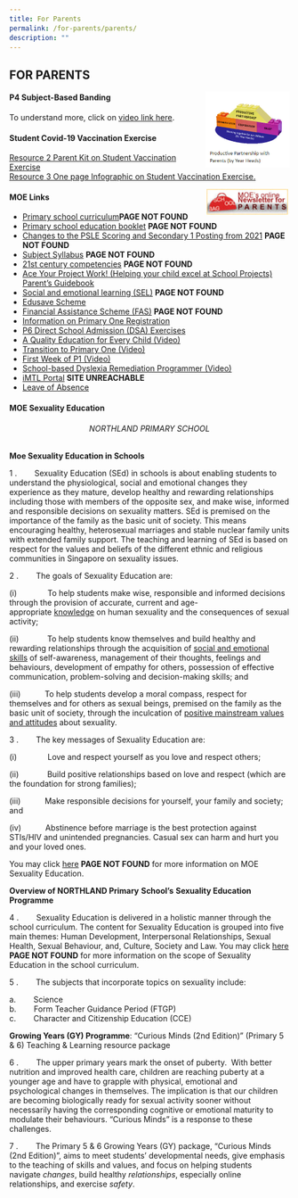```yaml
---
title: For Parents
permalink: /for-parents/parents/
description: ""
---
```

## FOR PARENTS

<p><a href="https://northlandpri-moe-edu-sg-admin.cwp.sg/for-parents/levels-p1-to-p6">
<img style="width:30%" align=right src="/images/forparent1.jpg">
</a></p>

#### P4 Subject-Based Banding

To understand more, click on [video link here](https://drive.google.com/file/d/1-4v6FA3cwfSGRnUHJ_g-ByBU9VQ4E2NV/view?ts=614aee0e).

#### Student Covid-19 Vaccination Exercise

[Resource 2 Parent Kit on Student Vaccination Exercise](/files/Resource%202%20Parent%20Kit%20on%20Student%20Vaccination%20Exercise.pdf)<br>
[Resource 3 One page Infographic on Student Vaccination Exercise.](/files/Resource%203%20One%20page%20Infographic%20on%20Student%20Vaccination%20Exercise.pdf)

<p><a href="https://www.schoolbag.sg/">
<img style="width:30%" align=right src="/images/moe.jpg">
</a></p>

#### MOE Links

*   [Primary school curriculum](https://www.moe.gov.sg/education/primary/primary-school-curriculum)**PAGE NOT FOUND**
*   [Primary school education booklet](https://www.moe.gov.sg/education/primary/primary-school-education-booklet) **PAGE NOT FOUND**
*   [Changes to the PSLE Scoring and Secondary 1 Posting from 2021](https://www.moe.gov.sg/microsites/psle/) **PAGE NOT FOUND**
*   [Subject Syllabus](https://www.moe.gov.sg/education/syllabuses/) **PAGE NOT FOUND**
*   [21st century competencies](https://www.moe.gov.sg/education/education-system/21st-century-competencies) **PAGE NOT FOUND**
*   [Ace Your Project Work! (Helping your child excel at School Projects) Parent’s Guidebook](https://www.nlb.gov.sg/sure/wp-content/uploads/2013/07/Parents-guidebook_FA.pdf)
*   [Social and emotional learning (SEL)](https://www.moe.gov.sg/education/programmes/social-and-emotional-learning) **PAGE NOT FOUND**
*   [Edusave Scheme](https://www.moe.gov.sg/education/edusave)
*   [Financial Assistance Scheme (FAS)](https://www.moe.gov.sg/education/financial-assistance) **PAGE NOT FOUND**
*   [Information on Primary One Registration](https://www.moe.gov.sg/primary/p1-registration)
*   [P6 Direct School Admission (DSA) Exercises](https://www.moe.gov.sg/secondary/dsa)
*   [A Quality Education for Every Child (Video)](https://www.youtube.com/watch?v=9RpSX50jOEU&feature=youtu.be)
*   [Transition to Primary One (Video)](https://www.youtube.com/watch?v=l0EnKuLTHpQ)
*   [First Week of P1 (Video)](https://www.youtube.com/watch?v=ag0QWf_qf3c&list=TLH27ItYVfZS8TVUZCDJYDQNnYzMl6YS0c)
*   [School-based Dyslexia Remediation Programmer (Video)](https://youtu.be/F5vESdYrFbo#aid=P-mSbRZiwMg)
*   [iMTL Portal](https://imtl.moe.edu.sg/) **SITE UNREACHABLE**
*   [Leave of Absence](https://form.gov.sg/#!/60d29bb5ef7afb00120cbee1)

#### MOE Sexuality Education

###### <center>NORTHLAND PRIMARY SCHOOL</center>

**Moe Sexuality Education in Schools**

1 \.        Sexuality Education (SEd) in schools is about enabling students to understand the physiological, social and emotional changes they experience as they mature, develop healthy and rewarding relationships including those with members of the opposite sex, and make wise, informed and responsible decisions on sexuality matters. SEd is premised on the importance of the family as the basic unit of society. This means encouraging healthy, heterosexual marriages and stable nuclear family units with extended family support. The teaching and learning of SEd is based on respect for the values and beliefs of the different ethnic and religious communities in Singapore on sexuality issues.

2 \.        The goals of Sexuality Education are:

(i)              To help students make wise, responsible and informed decisions through the provision of accurate, current and age-appropriate <u>knowledge</u> on human sexuality and the consequences of sexual activity;

(ii)             To help students know themselves and build healthy and rewarding relationships through the acquisition of <u>social and emotional skills</u> of self-awareness, management of their thoughts, feelings and behaviours, development of empathy for others, possession of effective communication, problem-solving and decision-making skills; and

(iii)           To help students develop a moral compass, respect for themselves and for others as sexual beings, premised on the family as the basic unit of society, through the inculcation of <u>positive mainstream values and attitudes</u> about sexuality.

3 \.        The key messages of Sexuality Education are:

(i)              Love and respect yourself as you love and respect others;

(ii)             Build positive relationships based on love and respect (which are the foundation for strong families);

(iii)           Make responsible decisions for yourself, your family and society; and

(iv)           Abstinence before marriage is the best protection against STIs/HIV and unintended pregnancies. Casual sex can harm and hurt you and your loved ones.

You may click [here](http://www.moe.gov.sg/education/programmes/social-emotional-learning/sexuality-education) **PAGE NOT FOUND** for more information on MOE Sexuality Education.

**Overview of NORTHLAND Primary** **School’s** **Sexuality Education Programme**

4 \.        Sexuality Education is delivered in a holistic manner through the school curriculum. The content for Sexuality Education is grouped into five main themes: Human Development, Interpersonal Relationships, Sexual Health, Sexual Behaviour, and, Culture, Society and Law. You may click [here](https://www.moe.gov.sg/education/programmes/social-and-emotional-learning/sexuality-education/scope-and-teaching-approach-of-sexuality-education-in-schools) **PAGE NOT FOUND** for more information on the scope of Sexuality Education in the school curriculum.

5 \.        The subjects that incorporate topics on sexuality include:

a.        Science<br>
b.        Form Teacher Guidance Period (FTGP)<br>
c.        Character and Citizenship Education (CCE)

**Growing Years (GY) Programme**: “Curious Minds (2nd Edition)” (Primary 5 & 6) Teaching & Learning resource package

6 \.        The upper primary years mark the onset of puberty.  With better nutrition and improved health care, children are reaching puberty at a younger age and have to grapple with physical, emotional and psychological changes in themselves. The implication is that our children are becoming biologically ready for sexual activity sooner without necessarily having the corresponding cognitive or emotional maturity to modulate their behaviours. “Curious Minds” is a response to these challenges.

7 \.        The Primary 5 & 6 Growing Years (GY) package, “Curious Minds (2nd Edition)”, aims to meet students’ developmental needs, give emphasis to the teaching of skills and values, and focus on helping students navigate _changes_, build healthy _relationships_, especially online relationships, and exercise _safety_.